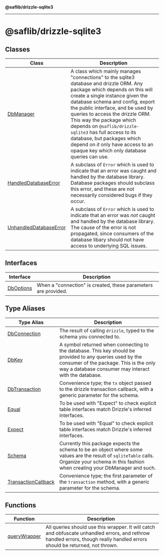 **@saflib/drizzle-sqlite3**

***

# @saflib/drizzle-sqlite3

## Classes

| Class | Description |
| ------ | ------ |
| [DbManager](classes/DbManager.md) | A class which mainly manages "connections" to the sqlite3 database and drizzle ORM. Any package which depends on this will create a single instance given the database schema and config, export the public interface, and be used by queries to access the drizzle ORM. This way the package which depends on `@saflib/drizzle-sqlite3` has full access to its database, but packages which depend on *it* only have access to an opaque key which only database queries can use. |
| [HandledDatabaseError](classes/HandledDatabaseError.md) | A subclass of `Error` which is used to indicate that an error was caught and handled by the database library. Database packages should subclass this error, and these are not necessarily considered bugs if they occur. |
| [UnhandledDatabaseError](classes/UnhandledDatabaseError.md) | A subclass of `Error` which is used to indicate that an error was *not* caught and handled by the database library. The cause of the error is not propagated, since consumers of the database libary should not have access to underlying SQL issues. |

## Interfaces

| Interface | Description |
| ------ | ------ |
| [DbOptions](interfaces/DbOptions.md) | When a "connection" is created, these parameters are provided. |

## Type Aliases

| Type Alias | Description |
| ------ | ------ |
| [DbConnection](type-aliases/DbConnection.md) | The result of calling `drizzle`, typed to the schema you connected to. |
| [DbKey](type-aliases/DbKey.md) | A symbol returned when connecting to the database. This key should be provided to any queries used by the consumer of the package. This is the only way a database consumer may interact with the database. |
| [DbTransaction](type-aliases/DbTransaction.md) | Convenience type; the `tx` object passed to the drizzle transaction callback, with a generic parameter for the schema. |
| [Equal](type-aliases/Equal.md) | To be used with "Expect" to check explicit table interfaces match Drizzle's inferred interfaces. |
| [Expect](type-aliases/Expect.md) | To be used with "Equal" to check explicit table interfaces match Drizzle's inferred interfaces. |
| [Schema](type-aliases/Schema.md) | Currently this package expects the schema to be an object where some values are the result of `sqliteTable` calls. Organize your schema in this fashion when creating your DbManager and such. |
| [TransactionCallback](type-aliases/TransactionCallback.md) | Convenience type; the first parameter of the `transaction` method, with a generic parameter for the schema. |

## Functions

| Function | Description |
| ------ | ------ |
| [queryWrapper](functions/queryWrapper.md) | All queries should use this wrapper. It will catch and obfuscate unhandled errors, and rethrow handled errors, though really handled errors should be returned, not thrown. |
